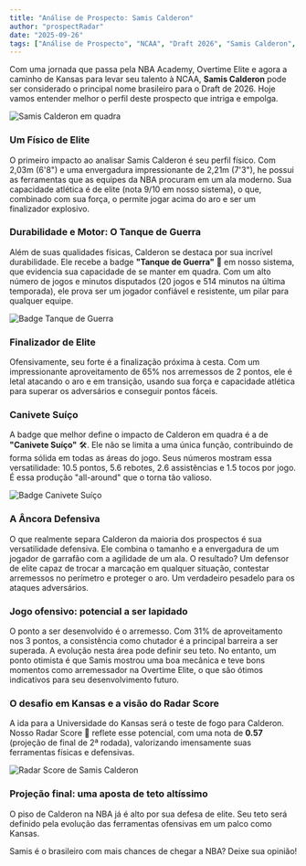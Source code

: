 ```yaml
---
title: "Análise de Prospecto: Samis Calderon"
author: "prospectRadar"
date: "2025-09-26"
tags: ["Análise de Prospecto", "NCAA", "Draft 2026", "Samis Calderon", "Basquete Brasileiro"]
---
```


Com uma jornada que passa pela NBA Academy, Overtime Elite e agora a caminho de Kansas para levar seu talento à NCAA, **Samis Calderon** pode ser considerado o principal nome brasileiro para o Draft de 2026. Hoje vamos entender melhor o perfil deste prospecto que intriga e empolga.

![Samis Calderon em quadra](/blog/samis-calderon.jpg)

### Um Físico de Elite

O primeiro impacto ao analisar Samis Calderon é seu perfil físico. Com 2,03m (6'8") e uma envergadura impressionante de 2,21m (7'3"), he possui as ferramentas que as equipes da NBA procuram em um ala moderno. Sua capacidade atlética é de elite (nota 9/10 em nosso sistema), o que, combinado com sua força, o permite jogar acima do aro e ser um finalizador explosivo.

### Durabilidade e Motor: O Tanque de Guerra

Além de suas qualidades físicas, Calderon se destaca por sua incrível durabilidade. Ele recebe a badge **"Tanque de Guerra"** 🦾 em nosso sistema, que evidencia sua capacidade de se manter em quadra. Com um alto número de jogos e minutos disputados (20 jogos e 514 minutos na última temporada), ele prova ser um jogador confiável e resistente, um pilar para qualquer equipe.

![Badge Tanque de Guerra](/blog/tanque-de-guerra.jpeg)

### Finalizador de Elite

Ofensivamente, seu forte é a finalização próxima à cesta. Com um impressionante aproveitamento de 65% nos arremessos de 2 pontos, ele é letal atacando o aro e em transição, usando sua força e capacidade atlética para superar os adversários e conseguir pontos fáceis.

### Canivete Suíço

A badge que melhor define o impacto de Calderon em quadra é a de **"Canivete Suíço"** 🛠️. Ele não se limita a uma única função, contribuindo de forma sólida em todas as áreas do jogo. Seus números mostram essa versatilidade: 10.5 pontos, 5.6 rebotes, 2.6 assistências e 1.5 tocos por jogo. É essa produção "all-around" que o torna tão valioso.

![Badge Canivete Suíço](/blog/canivete-suico.jpeg)

### A Âncora Defensiva

O que realmente separa Calderon da maioria dos prospectos é sua versatilidade defensiva. Ele combina o tamanho e a envergadura de um jogador de garrafão com a agilidade de um ala. O resultado? Um defensor de elite capaz de trocar a marcação em qualquer situação, contestar arremessos no perímetro e proteger o aro. Um verdadeiro pesadelo para os ataques adversários.


### Jogo ofensivo: potencial a ser lapidado

O ponto a ser desenvolvido é o arremesso. Com 31% de aproveitamento nos 3 pontos, a consistência como chutador é a principal barreira a ser superada. A evolução nesta área pode definir seu teto. No entanto, um ponto otimista é que Samis mostrou uma boa mecânica e teve bons momentos como arremessador na Overtime Elite, o que são ótimos indicativos para seu desenvolvimento futuro.

### O desafio em Kansas e a visão do Radar Score

A ida para a Universidade do Kansas será o teste de fogo para Calderon. Nosso Radar Score 🤖 reflete esse potencial, com uma nota de **0.57** (projeção de final de 2ª rodada), valorizando imensamente suas ferramentas físicas e defensivas.

![Radar Score de Samis Calderon](/blog/radar-score-calderon.jpeg)

### Projeção final: uma aposta de teto altíssimo

O piso de Calderon na NBA já é alto por sua defesa de elite. Seu teto será definido pela evolução das ferramentas ofensivas em um palco como Kansas.

Samis é o brasileiro com mais chances de chegar a NBA? Deixe sua opinião!
